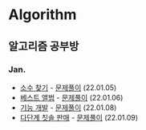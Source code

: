 # Algorithm
## 알고리즘 공부방
### Jan.
- [소수 찾기](https://programmers.co.kr/learn/courses/30/lessons/42839) - [문제풀이](https://github.com/parkjunoo/Algorithm/blob/master/BruteForce/%EC%86%8C%EC%88%98%EC%B0%BE%EA%B8%B0.js) (22.01.05)
- [베스트 앨범](https://programmers.co.kr/learn/courses/30/lessons/42579) - [문제풀이](https://github.com/parkjunoo/Algorithm/blob/master/Hash/%EB%B2%A0%EC%8A%A4%ED%8A%B8%EC%95%A8%EB%B2%94.js) (22.01.06)
- [기능 개발](https://programmers.co.kr/learn/courses/30/lessons/42586?language=javascript) - [문제풀이](https://github.com/parkjunoo/Algorithm/blob/master/Stack/%EA%B8%B0%EB%8A%A5%EA%B0%9C%EB%B0%9C.js) (22.01.08)
- [다단계 칫솔 판매](https://programmers.co.kr/learn/courses/30/lessons/77486) - [문제풀이](https://github.com/parkjunoo/Algorithm/blob/master/%EA%B5%AC%ED%98%84/%EB%8B%A4%EB%8B%A8%EA%B3%84%EC%B9%AB%EC%86%94%ED%8C%90%EB%A7%A4.js) (22.01.09)
